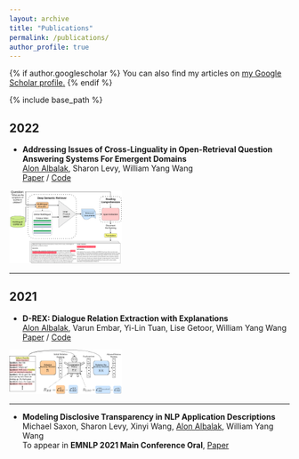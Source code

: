 ```yaml
---
layout: archive
title: "Publications"
permalink: /publications/
author_profile: true
---
```


{% if author.googlescholar %}
  You can also find my articles on <u><a href="{{author.googlescholar}}">my Google Scholar profile</a>.</u>
{% endif %}

{% include base_path %}

## 2022

* **Addressing Issues of Cross-Linguality in Open-Retrieval Question Answering Systems For Emergent Domains**\
<u>Alon Albalak</u>, Sharon Levy, William Yang Wang\
[Paper](https://arxiv.org/abs/2201.11153) / [Code](https://github.com/alon-albalak/XOR-COVID)
<a target="_blank" href="../images/XOR_COVID_system.png">
  <img src="../images/XOR_COVID_system.png" alt="XOR-COVID" style="width:40%;">
</a>

---

## 2021

* **D-REX: Dialogue Relation Extraction with Explanations**\
<u>Alon Albalak</u>, Varun Embar, Yi-Lin Tuan, Lise Getoor, William Yang Wang\
[Paper](https://arxiv.org/abs/2109.05126) / [Code](https://github.com/alon-albalak/D-REX)
<a target="_blank" href="../images/re-ranking-figure.png">
  <img src="../images/re-ranking-figure.png" alt="D-REX" style="width:40%;">
</a>

---

* **Modeling Disclosive Transparency in NLP Application Descriptions**\
Michael Saxon, Sharon Levy, Xinyi Wang, <u>Alon Albalak</u>, William Yang Wang\
To appear in **EMNLP 2021 Main Conference Oral**, [Paper](https://aclanthology.org/2021.emnlp-main.153/)
